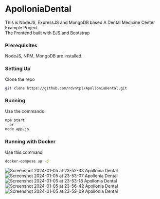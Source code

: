 # ApolloniaDental
 This is NodeJS, ExpressJS and MongoDB based A Dental Medicine Center Example Project </br>
 The Frontend built with EJS and Bootstrap

### Prerequisites
 NodeJS, NPM, MongoDB are installed.

### Setting Up
Clone the repo
   ```sh
   git clone https://github.com/rdvntpl/ApolloniaDental.git
   ```

 ### Running
 Use the commands
   ```sh
   npm start
     or
   node app.js
   ```

### Running with Docker
 Use this command
   ```sh
   docker-compose up -d
   ```


![Screenshot 2024-01-05 at 23-52-33 Apollonia Dental](https://github.com/rdvntpl/ApolloniaDental/assets/15113737/e1764d87-f1d2-4a37-a65e-027f34bf849b)
![Screenshot 2024-01-05 at 23-53-07 Apollonia Dental](https://github.com/rdvntpl/ApolloniaDental/assets/15113737/145d3837-dd89-49b1-93bc-3eacbbacfc38)
![Screenshot 2024-01-05 at 23-53-18 Apollonia Dental](https://github.com/rdvntpl/ApolloniaDental/assets/15113737/10a652e9-72e4-4c82-b4af-dfa2b8d68e03)
![Screenshot 2024-01-05 at 23-56-42 Apollonia Dental](https://github.com/rdvntpl/ApolloniaDental/assets/15113737/bb53f49f-6de1-48ff-9ac0-80fc20688407)
![Screenshot 2024-01-05 at 23-59-09 Apollonia Dental](https://github.com/rdvntpl/ApolloniaDental/assets/15113737/5a34c045-71c7-42ee-b44c-b1d7392dbe5a)
